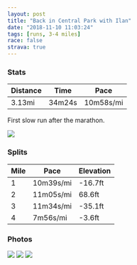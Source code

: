 ```yaml
---
layout: post
title: "Back in Central Park with Ilan"
date: "2018-11-10 11:03:24"
tags: [runs, 3-4 miles]
race: false
strava: true
---
```


### Stats

| Distance | Time | Pace |
|----------|------|------|
|3.13mi|34m24s|10m58s/mi|

First slow run after the marathon.

<img src='https://maps.googleapis.com/maps/api/staticmap?maptype=roadmap&path=enc:gsywFtdpbM~E}GdAiIeOuL\kN_LcOkFqBoFjAiH{JiT}BgC}G}ATOkCwJsL^iFoA{BqXuQgNa@p@xJeArH`CbIj@lQo@x@`AbCtGxDjKqAbLbMbIbAvKzM&key=AIzaSyC1MId7bFpkLXNAaYhBSTb8jLyiSqzbDtM&size=800x800&markers=color:yellow|label:S|40.76868,-73.97979&markers=color:green|label:F|40.778899999999986,-73.97206000000004'>

### Splits

| Mile | Pace | Elevation |
|------|------|-----------|
|1|10m39s/mi|-16.7ft|
|2|11m05s/mi|68.6ft|
|3|11m34s/mi|-35.1ft|
|4|7m56s/mi|-3.6ft|

### Photos
<img src='https://dgtzuqphqg23d.cloudfront.net/Eo6atXeJVCZGzeHwyWwVv12g8-mBzmK1bO_g4fHlqY0-576x768.jpg'>

<img src='https://dgtzuqphqg23d.cloudfront.net/HD45hLqc3IDJj6dX977g8m6561eqbku7d-VoQnVGDe0-768x576.jpg'>

<img src='https://dgtzuqphqg23d.cloudfront.net/FvraFSgMzjIku0edOcO_-aVLWn96ePZoNhP2PLkPEJ0-577x768.jpg'>
